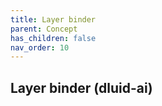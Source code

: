 ```yaml
---
title: Layer binder
parent: Concept
has_children: false
nav_order: 10
---
```


## Layer binder (dluid-ai)
